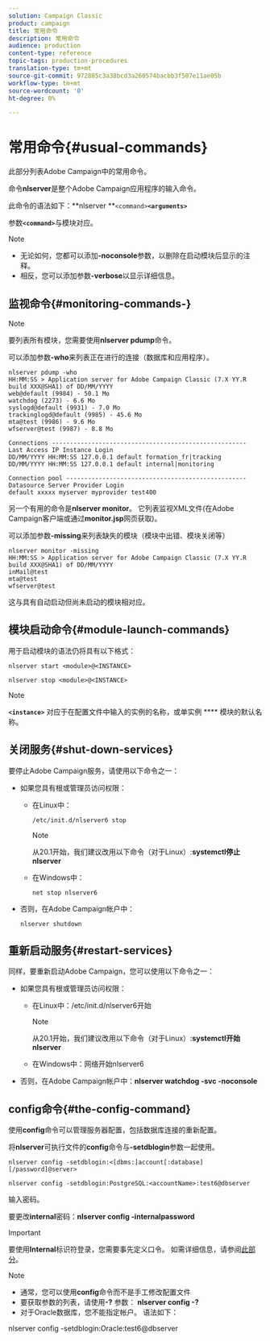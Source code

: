 ```yaml
---
solution: Campaign Classic
product: campaign
title: 常用命令
description: 常用命令
audience: production
content-type: reference
topic-tags: production-procedures
translation-type: tm+mt
source-git-commit: 972885c3a38bcd3a260574bacbb3f507e11ae05b
workflow-type: tm+mt
source-wordcount: '0'
ht-degree: 0%

---
```



# 常用命令{#usual-commands}

此部分列表Adobe Campaign中的常用命令。

命令&#x200B;**nlserver**&#x200B;是整个Adobe Campaign应用程序的输入命令。

此命令的语法如下：**nlserver **`<command>`****`<arguments>`****

参数&#x200B;**`<command>`**&#x200B;与模块对应。

>[!NOTE]
>
>* 无论如何，您都可以添加&#x200B;**-noconsole**&#x200B;参数，以删除在启动模块后显示的注释。
>* 相反，您可以添加参数&#x200B;**-verbose**&#x200B;以显示详细信息。

>



## 监视命令{#monitoring-commands-}

>[!NOTE]
>
>要列表所有模块，您需要使用&#x200B;**nlserver pdump**&#x200B;命令。

可以添加参数&#x200B;**-who**&#x200B;来列表正在进行的连接（数据库和应用程序）。

```
nlserver pdump -who
HH:MM:SS > Application server for Adobe Campaign Classic (7.X YY.R build XXX@SHA1) of DD/MM/YYYY
web@default (9984) - 50.1 Mo
watchdog (2273) - 6.6 Mo
syslogd@default (9931) - 7.0 Mo
trackinglogd@default (9985) - 45.6 Mo
mta@test (9986) - 9.6 Mo
wfserver@test (9987) - 8.8 Mo

Connections ------------------------------------------------------
Last Access IP Instance Login 
DD/MM/YYYY HH:MM:SS 127.0.0.1 default formation_fr|tracking
DD/MM/YYYY HH:MM:SS 127.0.0.1 default internal|monitoring

Connection pool --------------------------------------------------
Datasource Server Provider Login 
default xxxxx myserver myprovider test400
```

另一个有用的命令是&#x200B;**nlserver monitor**。 它列表监视XML文件(在Adobe Campaign客户端或通过&#x200B;**monitor.jsp**&#x200B;网页获取)。

可以添加参数&#x200B;**-missing**&#x200B;来列表缺失的模块（模块中出错、模块关闭等）

```
nlserver monitor -missing
HH:MM:SS > Application server for Adobe Campaign Classic (7.X YY.R build XXX@SHA1) of DD/MM/YYYY
inMail@test
mta@test
wfserver@test
```

这与具有自动启动但尚未启动的模块相对应。

## 模块启动命令{#module-launch-commands}

用于启动模块的语法仍将具有以下格式：

```
nlserver start <module>@<INSTANCE>
```

```
nlserver stop <module>@<INSTANCE>
```

>[!NOTE]
>
>**`<instance>`** 对应于在配置文件中输入的实例的名称，或单实例 **** 模块的默认名称。

## 关闭服务{#shut-down-services}

要停止Adobe Campaign服务，请使用以下命令之一：

* 如果您具有根或管理员访问权限：

   * 在Linux中：

      ```
      /etc/init.d/nlserver6 stop
      ```

      >[!NOTE]
      >
      >从20.1开始，我们建议改用以下命令（对于Linux）:**systemctl停止nlserver**

   * 在Windows中：

      ```
      net stop nlserver6
      ```

* 否则，在Adobe Campaign帐户中：

   ```
   nlserver shutdown 
   ```

## 重新启动服务{#restart-services}

同样，要重新启动Adobe Campaign，您可以使用以下命令之一：

* 如果您具有根或管理员访问权限：

   * 在Linux中：/etc/init.d/nlserver6开始

      >[!NOTE]
      >
      >从20.1开始，我们建议改用以下命令（对于Linux）:**systemctl开始nlserver**

   * 在Windows中：网络开始nlserver6

* 否则，在Adobe Campaign帐户中：**nlserver watchdog -svc -noconsole**

## config命令{#the-config-command}

使用&#x200B;**config**&#x200B;命令可以管理服务器配置，包括数据库连接的重新配置。

将&#x200B;**nlserver**&#x200B;可执行文件的&#x200B;**config**&#x200B;命令与&#x200B;**-setdblogin**&#x200B;参数一起使用。

```
nlserver config -setdblogin:<[dbms:]account[:database][/password]@server>
```

```
nlserver config -setdblogin:PostgreSQL:<accountName>:test6@dbserver
```

输入密码。

要更改&#x200B;**internal**&#x200B;密码：**nlserver config -internalpassword**

>[!IMPORTANT]
>
>要使用&#x200B;**Internal**&#x200B;标识符登录，您需要事先定义口令。 如需详细信息，请参阅[此部分](../../installation/using/campaign-server-configuration.md#internal-identifier)。

>[!NOTE]
>
>* 通常，您可以使用&#x200B;**config**&#x200B;命令而不是手工修改配置文件
>* 要获取参数的列表，请使用&#x200B;**-?** 参数： **nlserver config -?**
>* 对于Oracle数据库，您不能指定帐户。 语法如下：

>
>  
nlserver config -setdblogin:Oracle:test6@dbserver

